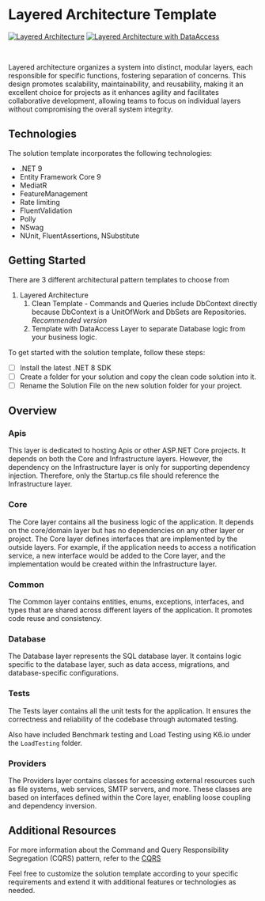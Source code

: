# Layered Architecture Template

[![Layered Architecture](https://github.com/entelect-incubator/.NET-Template/actions/workflows/layered-clean.yml/badge.svg)](https://github.com/entelect-incubator/.NET-Template/actions/workflows/layered-clean.yml) [![Layered Architecture with DataAccess](https://github.com/entelect-incubator/.NET-Template/actions/workflows/layered.yml/badge.svg)](https://github.com/entelect-incubator/.NET-Template/actions/workflows/layered.yml)

<br/>

Layered architecture organizes a system into distinct, modular layers, each responsible for specific functions, fostering separation of concerns. This design promotes scalability, maintainability, and reusability, making it an excellent choice for projects as it enhances agility and facilitates collaborative development, allowing teams to focus on individual layers without compromising the overall system integrity.

## Technologies

The solution template incorporates the following technologies:

-   .NET 9
-   Entity Framework Core 9
-   MediatR
-   FeatureManagement
-   Rate limiting
-   FluentValidation
-   Polly
-   NSwag
-   NUnit, FluentAssertions, NSubstitute

## Getting Started

There are 3 different architectural pattern templates to choose from

1. Layered Architecture
    1. Clean Template - Commands and Queries include DbContext directly because DbContext is a UnitOfWork and DbSets are Repositories. _Recommended version_
    2. Template with DataAccess Layer to separate Database logic from your business logic.

To get started with the solution template, follow these steps:

-   [ ] Install the latest .NET 8 SDK
-   [ ] Create a folder for your solution and copy the clean code solution into it.
-   [ ] Rename the Solution File on the new solution folder for your project.

## **Overview**

### **Apis**

This layer is dedicated to hosting Apis or other ASP.NET Core projects. It depends on both the Core and Infrastructure layers. However, the dependency on the Infrastructure layer is only for supporting dependency injection. Therefore, only the Startup.cs file should reference the Infrastructure layer.

### **Core**

The Core layer contains all the business logic of the application. It depends on the core/domain layer but has no dependencies on any other layer or project. The Core layer defines interfaces that are implemented by the outside layers. For example, if the application needs to access a notification service, a new interface would be added to the Core layer, and the implementation would be created within the Infrastructure layer.

### **Common**

The Common layer contains entities, enums, exceptions, interfaces, and types that are shared across different layers of the application. It promotes code reuse and consistency.

### **Database**

The Database layer represents the SQL database layer. It contains logic specific to the database layer, such as data access, migrations, and database-specific configurations.

### **Tests**

The Tests layer contains all the unit tests for the application. It ensures the correctness and reliability of the codebase through automated testing.

Also have included Benchmark testing and Load Testing using K6.io under the `LoadTesting` folder.

### **Providers**

The Providers layer contains classes for accessing external resources such as file systems, web services, SMTP servers, and more. These classes are based on interfaces defined within the Core layer, enabling loose coupling and dependency inversion.

## **Additional Resources**

For more information about the Command and Query Responsibility Segregation (CQRS) pattern, refer to the [CQRS](https://docs.microsoft.com/en-us/azure/architecture/patterns/cqrs#:~:text=The%20Command%20and%20Query%20Responsibility,performance%2C%20scalability%2C%20and%20security.)

Feel free to customize the solution template according to your specific requirements and extend it with additional features or technologies as needed.
